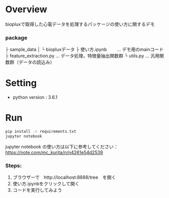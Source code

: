 # Overview
biopluxで取得した心電データを処理するパッケージの使い方に関するデモ

### package
├ sample_data
│   └ biopluxデータ
├ 使い方.ipynb                    　　... デモ用のmainコード
├ feature_extraction.py           ... データ処理，特徴量抽出関数群
└ utils.py                                ... 汎用関数群（データの読込み）


# Setting

- python version : 3.6.1


# Run

```sh
pip install -r requirements.txt
jupyter notebook
```
jupyter notebook の使い方は以下に参考してください：https://note.com/mc_kurita/n/n4261e54d2539

### Steps:

1. ブラウザーで　http://localhost:8888/tree　を開く
2. 使い方.ipynbをクリックして開く
3. コードを実行してみよう
